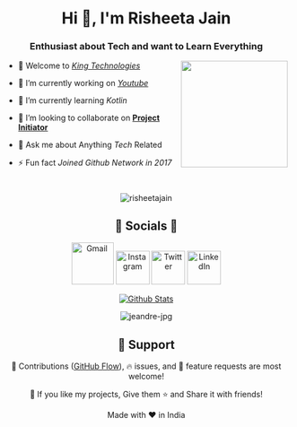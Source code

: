 <h1 align="center">Hi 👋, I'm Risheeta Jain</h1>
<h3 align="center">Enthusiast about Tech and want to Learn Everything</h3>

<img align="right"
    src='https://user-images.githubusercontent.com/5713670/87202985-820dcb80-c2b6-11ea-9f56-7ec461c497c3.gif'
    width="190px">

- 🦁 Welcome to *[King Technologies](https://kingtechnologies.in "King Tech")*

- 🏮 I’m currently working on *[Youtube](https://www.youtube.com/channel/UCBkOLsuxGJJRVyV2UIK9alQ?sub_confirmation=1 "Thanks for Visiting")*

- 🌱 I’m currently learning *Kotlin*

- 🎊 I’m looking to collaborate on **[Project Initiator](https://github.com/king-technologies/Project_Initiator "Project
Initiator")**

- 💬 Ask me about Anything *Tech* Related

- ⚡ Fun fact *Joined Github Network in 2017*

<h1></h1>

<p align="center"><img src="https://komarev.com/ghpvc/?username=risheetajain&label=Profile%20views&color=0e75b6&style=flat" alt="risheetajain"/></p>
<h2 align="center">🌟 Socials 🌟</h2>

<p align="center">
    <a href="mailto:risheetajain309@gmail.com?subject=Hi%20from%20Github" title="Gmail">
        <img src="./assets/images/Gmail.svg" alt="Gmail" width="75x" /></a>
    <a href="https://www.instagram.com/risheetajain/" title="Instagram">
        <img src="./assets/images/Instagram.svg" alt="Instagram" width="60px" /></a>
    <a href="https://twitter.com/Rohit_Jain19060" title="Twitter">
        <img src="./assets/images/Twitter.svg" alt="Twitter" width="60px" /></a>
<a href="https://www.linkedin.com/in/risheeta_jain/" title="LinkedIn">
        <img src="./assets/images/Linkedin.svg" alt="LinkedIn" width="60px" /></a>
</p>
<p align="center"><a href="https://github.com/risheetajain?tab=repositories" title="Profile">
        <img src="https://github-readme-stats.vercel.app/api?username=risheetajain&show_icons=true&locale=en"
            alt="Github Stats" /></a>
</p>
<p align="center"><img src="https://github-readme-streak-stats.herokuapp.com/?user=risheetajain" alt="jeandre-jpg" /></p>

<h2 align="center">🤝 Support</h2>

<p align="center">🎀 Contributions (<a href="https://guides.github.com/introduction/flow" title="GitHub flow">GitHub Flow</a>), 🔥 issues, and 🥮 feature requests are most welcome!</p>

<p align="center">💙 If you like my projects, Give them ⭐ and Share it with friends!</p>
</p>
<p align="center">Made with ❤️ in India</p>
